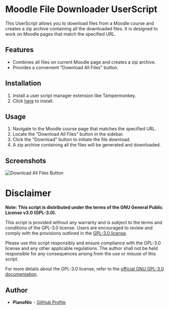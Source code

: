 # Moodle File Downloader UserScript

This UserScript allows you to download files from a Moodle course and creates a zip archive containing all the downloaded files. It is designed to work on Moodle pages that match the specified URL.

## Features

- Combines all files on current Moodle page and creates a zip archive.
- Provides a convenient "Download All Files" button.

## Installation

1. Install a user script manager extension like Tampermonkey.
2. Click [here](https://github.com/BBBaden-Moodle-userscripts/Download-All-Files/raw/main/download-all-files.user.js) to install.
   
## Usage

1. Navigate to the Moodle course page that matches the specified URL.
2. Locate the "Download All Files" button in the sidebar.
3. Click the "Download" button to initiate the file download.
4. A zip archive containing all the files will be generated and downloaded.

## Screenshots

![Download All Files Button](https://cdn-icons-png.flaticon.com/512/16/16096.png)

# Disclaimer

**Note: This script is distributed under the terms of the GNU General Public License v3.0 (GPL-3.0).**

This script is provided without any warranty and is subject to the terms and conditions of the GPL-3.0 license. Users are encouraged to review and comply with the provisions outlined in the [GPL-3.0 license](https://www.gnu.org/licenses/gpl-3.0.html).

Please use this script responsibly and ensure compliance with the GPL-3.0 license and any other applicable regulations. The author shall not be held responsible for any consequences arising from the use or misuse of this script.

For more details about the GPL-3.0 license, refer to the [official GNU GPL-3.0 documentation](https://www.gnu.org/licenses/gpl-3.0.html).

## Author

- **PianoNic** - [GitHub Profile](https://github.com/PianoNic)
